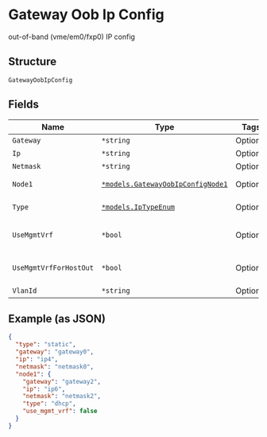 
# Gateway Oob Ip Config

out-of-band (vme/em0/fxp0) IP config

## Structure

`GatewayOobIpConfig`

## Fields

| Name | Type | Tags | Description |
|  --- | --- | --- | --- |
| `Gateway` | `*string` | Optional | if `type`==`static` |
| `Ip` | `*string` | Optional | if `type`==`static` |
| `Netmask` | `*string` | Optional | if `type`==`static` |
| `Node1` | [`*models.GatewayOobIpConfigNode1`](../../doc/models/gateway-oob-ip-config-node-1.md) | Optional | for HA Cluster, node1 can have different IP Config |
| `Type` | [`*models.IpTypeEnum`](../../doc/models/ip-type-enum.md) | Optional | enum: `dhcp`, `static`<br>**Default**: `"dhcp"` |
| `UseMgmtVrf` | `*bool` | Optional | if supported on the platform. If enabled, DNS will be using this routing-instance, too |
| `UseMgmtVrfForHostOut` | `*bool` | Optional | for host-out traffic (NTP/TACPLUS/RADIUS/SYSLOG/SNMP), if alternative source network/ip is desired |
| `VlanId` | `*string` | Optional | - |

## Example (as JSON)

```json
{
  "type": "static",
  "gateway": "gateway0",
  "ip": "ip4",
  "netmask": "netmask0",
  "node1": {
    "gateway": "gateway2",
    "ip": "ip6",
    "netmask": "netmask2",
    "type": "dhcp",
    "use_mgmt_vrf": false
  }
}
```


